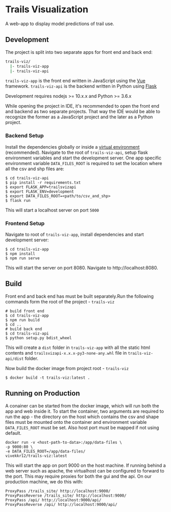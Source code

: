 # Trails Visualization

A web-app to display model predictions of trail use.

## Development

The project is split into two separate apps for front end and back end:
```bash
trails-viz/
  |- trails-viz-app
  |- trails-viz-api
```
`trails-viz-app` is the front end written in JavaScript using the [Vue](https://vuejs.org/) framework.
`trails-viz-api` is the backend written in Python using [Flask](https://palletsprojects.com/p/flask/)

Development requires nodejs >= 10.x.x and Python >= 3.6.x

While opening the project in IDE, it's recommended to open the front end and backend as two separate projects. That way
the IDE would be able to recognize the former as a JavaScript project and the later as a Python project.

### Backend Setup
Install the dependencies globally or inside a [virtual environment](https://docs.python-guide.org/dev/virtualenvs/) 
(recommended). Navigate to the root of `trails-viz-api`, setup flask environment variables and start the 
development server. One app specific environment variable `DATA_FILES_ROOT` is required to set the location where
all the csv and shp files are:

```shell script
$ cd trails-viz-api
$ pip install -r requirements.txt
$ export FLASK_APP=trailsvizapi
$ export FLASK_ENV=development
$ export DATA_FILES_ROOT=<path/to/csv_and_shp>
$ flask run
```
This will start a localhost server on port `5000`

### Frontend Setup
Navigate to root of `trails-viz-app`, install dependencies and start development server:
```shell script
$ cd trails-viz-app
$ npm install
$ npm run serve
```
This will start the server on port 8080. Navigate to http://localhost:8080.

## Build
Front end and back end has must be built separately.Run the following commands form the root of the project - `trails-viz`
```shell script
# build front end
$ cd trails-viz-app
$ npm run build
$ cd ..
# build back end
$ cd trails-viz-api
$ python setup.py bdist_wheel
```

This will create a `dist` folder in `trails-viz-app` with all the static html contents and 
`trailsvizapi-x.x.x-py3-none-any.whl` file in `trails-viz-api/dist` folder.

Now build the docker image from project root - `trails-viz`
```shell script
$ docker build -t trails-viz:latest .
``` 

## Running on Production
A conainer can be started from the docker image, which will run both the app and web inside it. To start the container, two 
arguments are required to run the app - the directory on the host which contains the csv and shape files must be 
mounted onto the container and environment variable `DATA_FILES_ROOT` must be set. Also host port must be mapped
if not using default.
```shell script
docker run -v <host-path-to-data>:/app/data-files \
-p 9000:80 \
-e DATA_FILES_ROOT=/app/data-files/ 
vivekkr12/trails-viz:latest
``` 
This will start the app on port 9000 on the host machine. If running behind a web server such as apache, the virtualhost 
can be configured to forward to the port.  This may require proxies for both the gui and the api.  On our production 
machine, we do this with:

```
ProxyPass /trails_site/ http://localhost:9000/
ProxyPassReverse /trails_site/ http://localhost:9000/
ProxyPass /api/ http://localhost:9000/api/
ProxyPassReverse /api/ http://localhost:9000/api/
```

